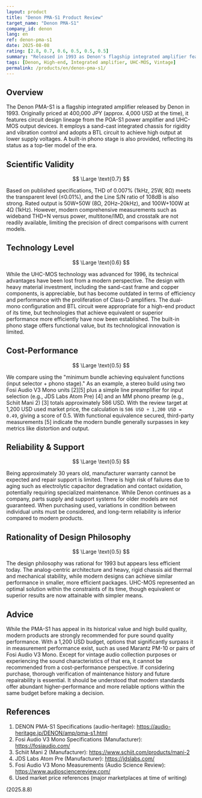 ```yaml
---
layout: product
title: "Denon PMA-S1 Product Review"
target_name: "Denon PMA-S1"
company_id: denon
lang: en
ref: denon-pma-s1
date: 2025-08-08
rating: [2.8, 0.7, 0.6, 0.5, 0.5, 0.5]
summary: "Released in 1993 as Denon's flagship integrated amplifier featuring UHC-MOS. Specifications include 50W+50W (8Ω, 20Hz–20kHz), THD 0.007% (1kHz/25W/8Ω), and S/N ratio 108dB (Line). The current used market price of approximately 1,200 USD remains expensive compared to modern high-performance amplifiers."
tags: [Denon, High-end, Integrated amplifier, UHC-MOS, Vintage]
permalink: /products/en/denon-pma-s1/
---
```

## Overview

The Denon PMA-S1 is a flagship integrated amplifier released by Denon in 1993. Originally priced at 400,000 JPY (approx. 4,000 USD at the time), it features circuit design lineage from the POA-S1 power amplifier and UHC-MOS output devices. It employs a sand-cast integrated chassis for rigidity and vibration control and adopts a BTL circuit to achieve high output at lower supply voltages. A built-in phono stage is also provided, reflecting its status as a top-tier model of the era.

## Scientific Validity

$$ \Large \text{0.7} $$

Based on published specifications, THD of 0.007% (1kHz, 25W, 8Ω) meets the transparent level (≤0.01%), and the Line S/N ratio of 108dB is also strong. Rated output is 50W+50W (8Ω, 20Hz–20kHz), and 100W+100W at 4Ω (1kHz). However, modern comprehensive measurements such as wideband THD+N versus power, multitone/IMD, and crosstalk are not readily available, limiting the precision of direct comparisons with current models.

## Technology Level

$$ \Large \text{0.6} $$

While the UHC-MOS technology was advanced for 1996, its technical advantages have been lost from a modern perspective. The design with heavy material investment, including the sand-cast frame and copper components, is appreciable, but has become outdated in terms of efficiency and performance with the proliferation of Class-D amplifiers. The dual-mono configuration and BTL circuit were appropriate for a high-end product of its time, but technologies that achieve equivalent or superior performance more efficiently have now been established. The built-in phono stage offers functional value, but its technological innovation is limited.

## Cost-Performance

$$ \Large \text{0.5} $$

We compare using the "minimum bundle achieving equivalent functions (input selector + phono stage)." As an example, a stereo build using two Fosi Audio V3 Mono units [2][5] plus a simple line preamplifier for input selection (e.g., JDS Labs Atom Pre) [4] and an MM phono preamp (e.g., Schiit Mani 2) [3] totals approximately 586 USD. With the review target at 1,200 USD used market price, the calculation is `586 USD ÷ 1,200 USD = 0.49`, giving a score of 0.5. With functional equivalence secured, third-party measurements [5] indicate the modern bundle generally surpasses in key metrics like distortion and output.

## Reliability & Support

$$ \Large \text{0.5} $$

Being approximately 30 years old, manufacturer warranty cannot be expected and repair support is limited. There is high risk of failures due to aging such as electrolytic capacitor degradation and contact oxidation, potentially requiring specialized maintenance. While Denon continues as a company, parts supply and support systems for older models are not guaranteed. When purchasing used, variations in condition between individual units must be considered, and long-term reliability is inferior compared to modern products.

## Rationality of Design Philosophy

$$ \Large \text{0.5} $$

The design philosophy was rational for 1993 but appears less efficient today. The analog-centric architecture and heavy, rigid chassis aid thermal and mechanical stability, while modern designs can achieve similar performance in smaller, more efficient packages. UHC-MOS represented an optimal solution within the constraints of its time, though equivalent or superior results are now attainable with simpler means.

## Advice

While the PMA-S1 has appeal in its historical value and high build quality, modern products are strongly recommended for pure sound quality performance. With a 1,200 USD budget, options that significantly surpass it in measurement performance exist, such as used Marantz PM-10 or pairs of Fosi Audio V3 Mono. Except for vintage audio collection purposes or experiencing the sound characteristics of that era, it cannot be recommended from a cost-performance perspective. If considering purchase, thorough verification of maintenance history and future repairability is essential. It should be understood that modern standards offer abundant higher-performance and more reliable options within the same budget before making a decision.

## References

1. DENON PMA-S1 Specifications (audio-heritage): https://audio-heritage.jp/DENON/amp/pma-s1.html
2. Fosi Audio V3 Mono Specifications (Manufacturer): https://fosiaudio.com/
3. Schiit Mani 2 (Manufacturer): https://www.schiit.com/products/mani-2
4. JDS Labs Atom Pre (Manufacturer): https://jdslabs.com/
5. Fosi Audio V3 Mono Measurements (Audio Science Review): https://www.audiosciencereview.com/
6. Used market price references (major marketplaces at time of writing)

(2025.8.8)